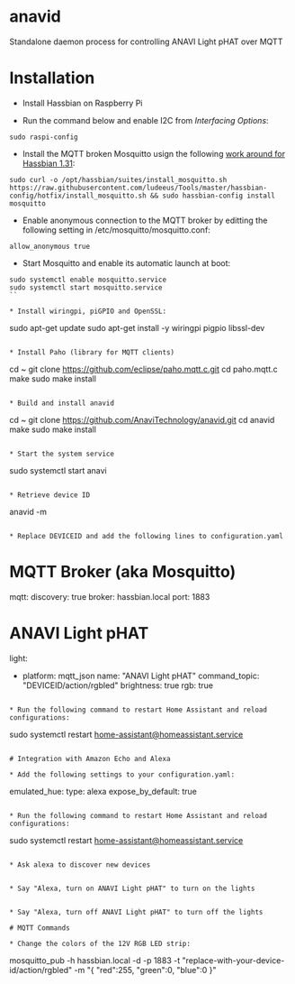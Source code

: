 # anavid
Standalone daemon process for controlling ANAVI Light pHAT over MQTT

# Installation

* Install Hassbian on Raspberry Pi

* Run the command below and enable I2C from *Interfacing Options*:

```
sudo raspi-config
```

* Install the MQTT broken Mosquitto usign the following [work around for Hassbian 1.31](https://github.com/home-assistant/hassbian-scripts/issues/76):

```
sudo curl -o /opt/hassbian/suites/install_mosquitto.sh https://raw.githubusercontent.com/ludeeus/Tools/master/hassbian-config/hotfix/install_mosquitto.sh && sudo hassbian-config install mosquitto

```

* Enable anonymous connection to the MQTT broker by editting the following setting in /etc/mosquitto/mosquitto.conf:

```
allow_anonymous true
```

* Start Mosquitto and enable its automatic launch at boot:

```
sudo systemctl enable mosquitto.service
sudo systemctl start mosquitto.service
``

* Install wiringpi, piGPIO and OpenSSL:

```
sudo apt-get update
sudo apt-get install -y wiringpi pigpio libssl-dev
```

* Install Paho (library for MQTT clients)

```
cd ~
git clone https://github.com/eclipse/paho.mqtt.c.git
cd paho.mqtt.c
make
sudo make install
```

* Build and install anavid

```
cd ~
git clone https://github.com/AnaviTechnology/anavid.git
cd anavid
make
sudo make install
```

* Start the system service

```
sudo systemctl start anavi
```

* Retrieve device ID

```
anavid -m
```

* Replace DEVICEID and add the following lines to configuration.yaml

```
# MQTT Broker (aka Mosquitto)
mqtt:
  discovery: true
  broker: hassbian.local
  port: 1883

# ANAVI Light pHAT
light:
  - platform: mqtt_json
    name: "ANAVI Light pHAT"
    command_topic: "DEVICEID/action/rgbled"
    brightness: true
    rgb: true
```

* Run the following command to restart Home Assistant and reload configurations:

```
sudo systemctl restart home-assistant@homeassistant.service
```

# Integration with Amazon Echo and Alexa

* Add the following settings to your configuration.yaml:

```
emulated_hue:
  type: alexa
  expose_by_default: true
```

* Run the following command to restart Home Assistant and reload configurations:

```
sudo systemctl restart home-assistant@homeassistant.service
```

* Ask alexa to discover new devices


* Say "Alexa, turn on ANAVI Light pHAT" to turn on the lights


* Say "Alexa, turn off ANAVI Light pHAT" to turn off the lights

# MQTT Commands

* Change the colors of the 12V RGB LED strip:

```
mosquitto_pub -h hassbian.local -d -p 1883 -t "replace-with-your-device-id/action/rgbled" -m "{ \"red\":255, \"green\":0, \"blue\":0 }"
```
